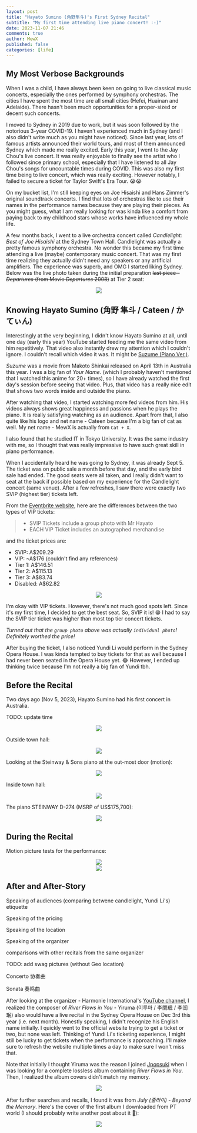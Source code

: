 ```yaml
---
layout: post
title: "Hayato Sumino (角野隼斗)'s First Sydney Recital"
subtitle: "My first time attending live piano concert! :-)"
date: 2023-11-07 21:46
comments: true
author: MewX
published: false
categories: [life]
---
```


## My Most Verbose Backgrounds

When I was a child, I have always been keen on going to live classical music concerts, especially the ones performed by symphony orchestras.
The cities I have spent the most time are all small cities (Hefei, Huainan and Adelaide).
There hasn't been much opportunities for a proper-sized or decent such concerts.

I moved to Sydney in 2019 due to work, but it was soon followed by the notorious 3-year COVID-19.
I haven't experienced much in Sydney (and I also didn't write much as you might have noticed).
Since last year, lots of famous artists announced their world tours, and most of them announced Sydney which made me really excited.
Early this year, I went to the Jay Chou's live concert. It was really enjoyable to finally see the artist who I followed since primary school,
especially that I have listened to all Jay Chou's songs for uncountable times during COVID.
This was also my first time being to live concert, which was really exciting.
However notably, I failed to secure a ticket for Taylor Swift's Era Tour. 😭😭

On my bucket list, I'm still keeping eyes on Joe Hisaishi and Hans Zimmer's original soundtrack concerts.
I find that lots of orchestras like to use their names in the performance names because they are playing their pieces.
As you might guess, what I am really looking for was kinda like a comfort from paying back to my childhood stars whose works have influenced my whole life.

A few months back, I went to a live orchestra concert called _Candlelight: Best of Joe Hisaishi_ at the Sydney Town Hall.
Candlelight was actually a pretty famous symphony orchestra.
No wonder this became my first time attending a live (maybe) contemporary music concert. 
That was my first time realizing they actually didn't need any speakers or any artificial amplifiers. 
The experience was superb, and OMG I started liking Sydney.
Below was the live photo taken during the initial preparation ~~last piece - _Departures_ (from Movie _Departures_ 2008)~~ at Tier 2 seat:

<center><img src="{{ site.cdn }}imgs/202311/PXL_20230317_092926800.live.jpg" data-live-photo="{{ site.cdn }}imgs/202311/PXL_20230317_092926800.live.mp4" style="max-width:100%;"/></center>

## Knowing Hayato Sumino (角野 隼斗 / Cateen / かてぃん)

Interestingly at the very beginning, I didn't know Hayato Sumino at all, until one day (early this year) YouTube started feeding me the same video from him repetitively.
That video also instantly drew my attention which I couldn't ignore.
I couldn't recall which video it was. It might be [Suzume (Piano Ver.)](https://www.youtube.com/watch?v=vlELy-EVLNw).

_Suzume_ was a movie from Makoto Shinkai released on April 13th in Australia this year.
I was a big fan of _Your Name._ (which I probably haven't mentioned that I watched this anime for 20+ times),
so I have already watched the first day's session before seeing that video.
Plus, that video has a really nice edit that shows two words inside and outside the piano.

After watching that video, I started watching more fed videos from him.
His videos always shows great happiness and passions when he plays the piano.
It is really satisfying watching as an audience.
Apart from that, I also quite like his logo and net name - Cateen because I'm a big fan of cat as well.
My net name - MewX is actually from `Cat + X`.

I also found that he studied IT in Tokyo University.
It was the same industry with me, so I thought that was really impressive to have such great skill in piano performance.

When I accidentally heard he was going to Sydney, it was already Sept 5.
The ticket was on public sale a month before that day, and the early bird sale had ended.
The good seats were all taken, and I really didn't want to seat at the back if possible based on my experience for the Candlelight concert (same venue).
After a few refreshes, I saw there were exactly two SVIP (highest tier) tickets left.


From the [Eventbrite website](https://web.archive.org/web/20231016044305/https://www.eventbrite.com.au/e/2023-hayato-sumino-piano-recital-in-sydney-tickets-680599931717),
here are the differences between the two types of VIP tickets:

> - SVIP Tickets include a group photo with Mr Hayato
> - EACH VIP Ticket includes an autographed merchandise

and the ticket prices are:
- SVIP: A$209.29
- VIP: ~A$176 (couldn't find any references)
- Tier 1: A$146.51
- Tier 2: A$115.13
- Tier 3: A$83.74
- Disabled: A$62.82

<center><img src="{{ site.cdn }}imgs/202311/hayato-sumino-venue-map.png" style="max-width:50%;"/></center>

I'm okay with VIP tickets. However, there's not much good spots left.
Since it's my first time, I decided to get the best seat. So, SVIP it is! 😁
I had to say the SVIP tier ticket was higher than most top tier concert tickets.

_Turned out that the `group photo` above was actually `individual photo`! Definitely worthed the price!_

After buying the ticket, I also noticed Yundi Li would perform in the Sydney Opera House.
I was kinda tempted to buy tickets for that as well because I had never been seated in the Opera House yet. 😂
However, I ended up thinking twice because I'm not really a big fan of Yundi tbh.

## Before the Recital

Two days ago (Nov 5, 2023), Hayato Sumino had his first concert in Australia.

TODO: update time

<center><img src="{{ site.cdn }}imgs/202311/PXL_20231105_103035341.jpg" style="max-width:100%;"/></center>



Outside town hall:

<center><img src="{{ site.cdn }}imgs/202311/PXL_20231105_074344779.jpg" style="max-width:100%;"/></center>

Looking at the Steinway & Sons piano at the out-most door (motion):

<center><img src="{{ site.cdn }}imgs/202311/PXL_20231105_075802371.live.jpg" data-live-photo="{{ site.cdn }}imgs/202311/PXL_20231105_075802371.live.mp4" style="max-width:100%;"/></center>

Inside town hall:

<center><img src="{{ site.cdn }}imgs/202311/PXL_20231105_080255845.jpg" style="max-width:100%;"/></center>

The piano STEINWAY D-274 (MSRP of US$175,700):

<center><img src="{{ site.cdn }}imgs/202311/PXL_20231105_091144583.jpg" style="max-width:100%;"/></center>

## During the Recital

Motion picture tests for the performance:

<center><img src="{{ site.cdn }}imgs/202311/PXL_20231105_082444897.live.jpg" data-live-photo="{{ site.cdn }}imgs/202311/PXL_20231105_082444897.live.mp4" style="max-width:100%;"/></center>

<center><img src="{{ site.cdn }}imgs/202311/PXL_20231105_094250953.live.jpg" data-live-photo="{{ site.cdn }}imgs/202311/PXL_20231105_094250953.live.mp4" style="max-width:100%;"/></center>

## After and After-Story


Speaking of audiences (comparing betwene candlelight, Yundi Li's)
etiquette

Speaking of the pricing


Speaking of the location

Speaking of the organizer

comparisons with other recitals from the same organizer



TODO: add swag pictures (without Geo location)

Concerto 协奏曲

Sonata 奏鸣曲


After looking at the organizer - Harmonie International's [YouTube channel](https://www.youtube.com/@harmonietube),
I realized the composer of _River Flows in You_ - Yiruma (이루마 / 李閏珉 / 李闰珉) also would have a live recital in the Sydney Opera House on Dec 3rd this year (i.e. next month).
Honestly speaking, I didn't recognize his English name initially.
I quickly went to the official website trying to get a ticket or two, but none was left.
Thinking of Yundi Li's ticketing experience, I might still be lucky to get tickets when the performance is approaching.
I'll make sure to refresh the website multiple times a day to make sure I won't miss that.

Note that initially I thought Yiruma was the reason I joined [Jpopsuki](https://web.archive.org/web/20231102202218/https://wiki.installgentoo.com/index.php/Private_trackers)
when I was looking for a complete lossless album containing _River Flows in You_.
Then, I realized the album covers didn't match my memory.

<center><img src="{{ site.cdn }}imgs/202311/yiruma-best-of-album-cover.jpg" style="max-width:50%;"/></center>

After further searches and recalls, I found it was from _July (줄라이) - Beyond the Memory_.
Here's the cover of the first album I downloaded from PT world (I should probably write another post about it 👻):

<center><img src="{{ site.cdn }}imgs/202311/july-beyond-the-memory-album-cover.jpg" style="max-width:50%;"/></center>


